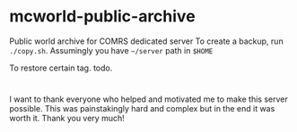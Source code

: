 # mcworld-public-archive
Public world archive for COMRS dedicated server
To create a backup, run `./copy.sh`. Assumingly you have `~/server` path in `$HOME`

To restore certain tag. todo.

# 

I want to thank everyone who helped and motivated me to make this server possible. This was painstakingly hard and complex but in the end it was worth it. Thank you very much!
